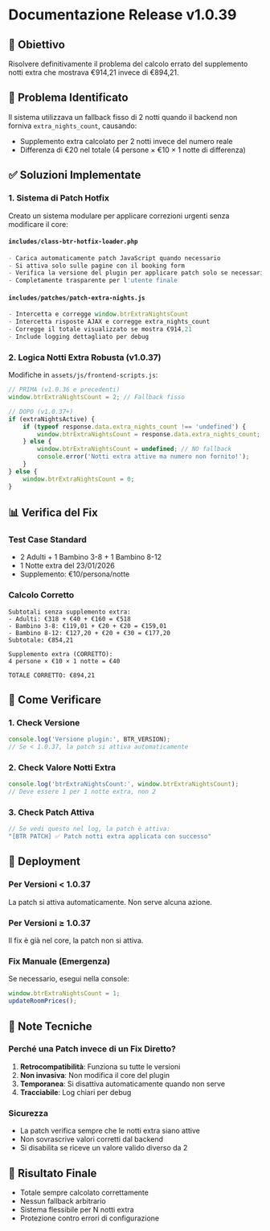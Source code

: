 # Documentazione Release v1.0.39

## 🎯 Obiettivo
Risolvere definitivamente il problema del calcolo errato del supplemento notti extra che mostrava €914,21 invece di €894,21.

## 🐛 Problema Identificato
Il sistema utilizzava un fallback fisso di 2 notti quando il backend non forniva `extra_nights_count`, causando:
- Supplemento extra calcolato per 2 notti invece del numero reale
- Differenza di €20 nel totale (4 persone × €10 × 1 notte di differenza)

## ✅ Soluzioni Implementate

### 1. Sistema di Patch Hotfix
Creato un sistema modulare per applicare correzioni urgenti senza modificare il core:

#### `includes/class-btr-hotfix-loader.php`
```php
- Carica automaticamente patch JavaScript quando necessario
- Si attiva solo sulle pagine con il booking form
- Verifica la versione del plugin per applicare patch solo se necessario
- Completamente trasparente per l'utente finale
```

#### `includes/patches/patch-extra-nights.js`
```javascript
- Intercetta e corregge window.btrExtraNightsCount
- Intercetta risposte AJAX e corregge extra_nights_count
- Corregge il totale visualizzato se mostra €914,21
- Include logging dettagliato per debug
```

### 2. Logica Notti Extra Robusta (v1.0.37)
Modifiche in `assets/js/frontend-scripts.js`:

```javascript
// PRIMA (v1.0.36 e precedenti)
window.btrExtraNightsCount = 2; // Fallback fisso

// DOPO (v1.0.37+)
if (extraNightsActive) {
    if (typeof response.data.extra_nights_count !== 'undefined') {
        window.btrExtraNightsCount = response.data.extra_nights_count;
    } else {
        window.btrExtraNightsCount = undefined; // NO fallback
        console.error('Notti extra attive ma numero non fornito!');
    }
} else {
    window.btrExtraNightsCount = 0;
}
```

## 📊 Verifica del Fix

### Test Case Standard
- 2 Adulti + 1 Bambino 3-8 + 1 Bambino 8-12
- 1 Notte extra del 23/01/2026
- Supplemento: €10/persona/notte

### Calcolo Corretto
```
Subtotali senza supplemento extra:
- Adulti: €318 + €40 + €160 = €518
- Bambino 3-8: €119,01 + €20 + €20 = €159,01  
- Bambino 8-12: €127,20 + €20 + €30 = €177,20
Subtotale: €854,21

Supplemento extra (CORRETTO):
4 persone × €10 × 1 notte = €40

TOTALE CORRETTO: €894,21
```

## 🔧 Come Verificare

### 1. Check Versione
```javascript
console.log('Versione plugin:', BTR_VERSION);
// Se < 1.0.37, la patch si attiva automaticamente
```

### 2. Check Valore Notti Extra
```javascript
console.log('btrExtraNightsCount:', window.btrExtraNightsCount);
// Deve essere 1 per 1 notte extra, non 2
```

### 3. Check Patch Attiva
```javascript
// Se vedi questo nel log, la patch è attiva:
"[BTR PATCH] ✅ Patch notti extra applicata con successo"
```

## 🚀 Deployment

### Per Versioni < 1.0.37
La patch si attiva automaticamente. Non serve alcuna azione.

### Per Versioni ≥ 1.0.37
Il fix è già nel core, la patch non si attiva.

### Fix Manuale (Emergenza)
Se necessario, esegui nella console:
```javascript
window.btrExtraNightsCount = 1;
updateRoomPrices();
```

## 📝 Note Tecniche

### Perché una Patch invece di un Fix Diretto?
1. **Retrocompatibilità**: Funziona su tutte le versioni
2. **Non invasiva**: Non modifica il core del plugin
3. **Temporanea**: Si disattiva automaticamente quando non serve
4. **Tracciabile**: Log chiari per debug

### Sicurezza
- La patch verifica sempre che le notti extra siano attive
- Non sovrascrive valori corretti dal backend
- Si disabilita se riceve un valore valido diverso da 2

## 🎯 Risultato Finale
- Totale sempre calcolato correttamente
- Nessun fallback arbitrario
- Sistema flessibile per N notti extra
- Protezione contro errori di configurazione